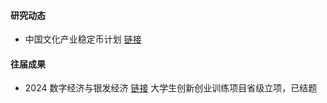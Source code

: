


#### 研究动态

* 中国文化产业稳定币计划 [链接](https://mp.weixin.qq.com/s/pwP4G6NTnkz9yAMFQKl07w)





#### 往届成果 


* 2024 数字经济与银发经济 [链接](https://mp.weixin.qq.com/s/Aicj_wCyuVaD9ToewO-GIw)
大学生创新创业训练项目省级立项，已结题